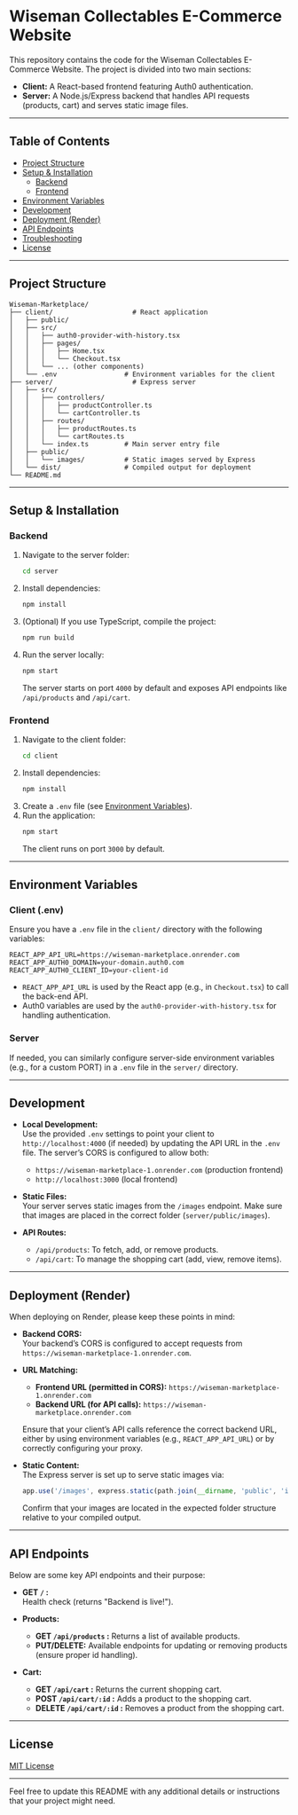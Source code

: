 # Wiseman Collectables E-Commerce Website

This repository contains the code for the Wiseman Collectables E-Commerce Website. The project is divided into two main sections:

- **Client:** A React-based frontend featuring Auth0 authentication.
- **Server:** A Node.js/Express backend that handles API requests (products, cart) and serves static image files.

---

## Table of Contents

- [Project Structure](#project-structure)
- [Setup & Installation](#setup--installation)
  - [Backend](#backend)
  - [Frontend](#frontend)
- [Environment Variables](#environment-variables)
- [Development](#development)
- [Deployment (Render)](#deployment-render)
- [API Endpoints](#api-endpoints)
- [Troubleshooting](#troubleshooting)
- [License](#license)

---

## Project Structure

```
Wiseman-Marketplace/
├── client/                    # React application
│   ├── public/
│   ├── src/
│   │   ├── auth0-provider-with-history.tsx
│   │   ├── pages/
│   │   │   ├── Home.tsx
│   │   │   └── Checkout.tsx
│   │   └── ... (other components)
│   └── .env                 # Environment variables for the client
├── server/                    # Express server
│   ├── src/
│   │   ├── controllers/
│   │   │   ├── productController.ts
│   │   │   └── cartController.ts
│   │   ├── routes/
│   │   │   ├── productRoutes.ts
│   │   │   └── cartRoutes.ts
│   │   └── index.ts         # Main server entry file
│   ├── public/
│   │   └── images/          # Static images served by Express
│   └── dist/                # Compiled output for deployment
└── README.md
```

---

## Setup & Installation

### Backend

1. Navigate to the server folder:
   ```bash
   cd server
   ```
2. Install dependencies:
   ```bash
   npm install
   ```
3. (Optional) If you use TypeScript, compile the project:
   ```bash
   npm run build
   ```
4. Run the server locally:
   ```bash
   npm start
   ```
   The server starts on port `4000` by default and exposes API endpoints like `/api/products` and `/api/cart`.

### Frontend

1. Navigate to the client folder:
   ```bash
   cd client
   ```
2. Install dependencies:
   ```bash
   npm install
   ```
3. Create a `.env` file (see [Environment Variables](#environment-variables)).
4. Run the application:
   ```bash
   npm start
   ```
   The client runs on port `3000` by default.

---

## Environment Variables

### Client (.env)

Ensure you have a `.env` file in the `client/` directory with the following variables:

```
REACT_APP_API_URL=https://wiseman-marketplace.onrender.com
REACT_APP_AUTH0_DOMAIN=your-domain.auth0.com
REACT_APP_AUTH0_CLIENT_ID=your-client-id
```

- `REACT_APP_API_URL` is used by the React app (e.g., in `Checkout.tsx`) to call the back-end API.
- Auth0 variables are used by the `auth0-provider-with-history.tsx` for handling authentication.

### Server

If needed, you can similarly configure server-side environment variables (e.g., for a custom PORT) in a `.env` file in the `server/` directory.

---

## Development

- **Local Development:**  
  Use the provided `.env` settings to point your client to `http://localhost:4000` (if needed) by updating the API URL in the `.env` file. The server’s CORS is configured to allow both:
  - `https://wiseman-marketplace-1.onrender.com` (production frontend)
  - `http://localhost:3000` (local frontend)

- **Static Files:**  
  Your server serves static images from the `/images` endpoint. Make sure that images are placed in the correct folder (`server/public/images`).

- **API Routes:**  
  - `/api/products`: To fetch, add, or remove products.
  - `/api/cart`: To manage the shopping cart (add, view, remove items).

---

## Deployment (Render)

When deploying on Render, please keep these points in mind:

- **Backend CORS:**  
  Your backend’s CORS is configured to accept requests from `https://wiseman-marketplace-1.onrender.com`.

- **URL Matching:**  
  - **Frontend URL (permitted in CORS):** `https://wiseman-marketplace-1.onrender.com`
  - **Backend URL (for API calls):** `https://wiseman-marketplace.onrender.com`

  Ensure that your client’s API calls reference the correct backend URL, either by using environment variables (e.g., `REACT_APP_API_URL`) or by correctly configuring your proxy.

- **Static Content:**  
  The Express server is set up to serve static images via:
  ```javascript
  app.use('/images', express.static(path.join(__dirname, 'public', 'images')));
  ```
  Confirm that your images are located in the expected folder structure relative to your compiled output.

---

## API Endpoints

Below are some key API endpoints and their purpose:

- **GET `/` :**  
  Health check (returns "Backend is live!").
  
- **Products:**  
  - **GET `/api/products` :** Returns a list of available products.
  - **PUT/DELETE:** Available endpoints for updating or removing products (ensure proper id handling).
  
- **Cart:**  
  - **GET `/api/cart` :** Returns the current shopping cart.
  - **POST `/api/cart/:id` :** Adds a product to the shopping cart.
  - **DELETE `/api/cart/:id` :** Removes a product from the shopping cart.

---

## License

[MIT License](LICENSE)

---

Feel free to update this README with any additional details or instructions that your project might need.